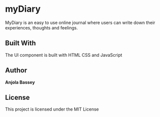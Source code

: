 # myDiary

MyDiary is an easy to use online journal where users can write down their experiences, thoughts and feelings. 

## Built With

The UI component is built with HTML CSS and JavaScript

## Author

**Anjola Bassey** 

## License

This project is licensed under the MIT License
